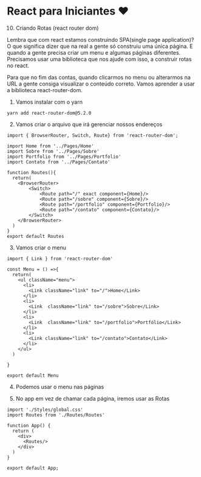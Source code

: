 # React para Iniciantes ❤️

10) Criando Rotas (react router dom)

Lembra que com react estamos construindo SPA(single page application)? O que significa dizer que na real a gente só construiu uma única página. E quando a gente precisa criar um menu e algumas páginas diferentes. Precisamos usar uma biblioteca que nos ajude com isso, a construir rotas no react.

Para que no fim das contas, quando clicarmos no menu ou alterarmos na URL a gente consiga visualizar o conteúdo correto. Vamos aprender a usar a biblioteca react-router-dom.

1) Vamos instalar com o yarn 

```
yarn add react-router-dom@5.2.0
```

2) Vamos criar o arquivo que irá gerenciar nossos endereços

```
import { BrowserRouter, Switch, Route} from 'react-router-dom';

import Home from '../Pages/Home'
import Sobre from '../Pages/Sobre'
import Portfolio from '../Pages/Portfolio'
import Contato from '../Pages/Contato'

function Routes(){
  return(
    <BrowserRouter>
        <Switch>
            <Route path="/" exact component={Home}/>                
            <Route path="/sobre" component={Sobre}/> 
            <Route path="/portfolio" component={Portfolio}/>    
            <Route path="/contato" component={Contato}/>       
        </Switch>   
    </BrowserRouter>
  )
}
export default Routes
```

3) Vamos criar o menu

```
import { Link } from 'react-router-dom'

const Menu = () =>{
  return(
    <ul className="menu">
      <li>
        <Link className="link" to="/">Home</Link>
      </li>
      <li>
        <Link  className="link" to="/sobre">Sobre</Link>
      </li>
      <li>
        <Link  className="link" to="/portfolio">Portfólio</Link>
      </li>
      <li>
        <Link className="link" to="/contato">Contato</Link>
      </li>
    </ul>
  )

}

export default Menu
```

4) Podemos usar o menu nas páginas

5) No app em vez de chamar cada página, iremos usar as Rotas

```
import './Styles/global.css'
import Routes from './Routes/Routes'

function App() {
  return (
    <div>      
      <Routes/>    
    </div>   
  )
}

export default App;
```

